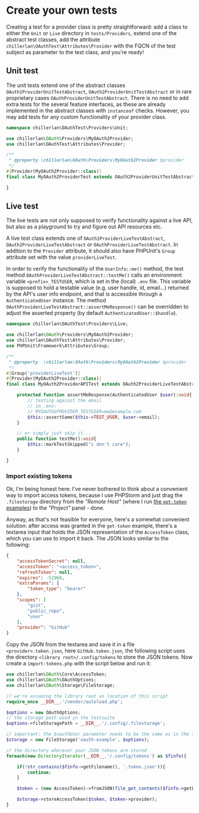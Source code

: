 # Create your own tests

Creating a test for a provider class is pretty straightforward: add a class to either the `Unit` or `Live` directory in `tests/Providers`,
extend one of the abstract test classes, add the attribute `chillerlan\OAuthTest\Attributes\Provider` with the FQCN of the test subject
as parameter to the test class, and you're ready!


## Unit test

The unit tests extend one of the abstract classes `OAuth1ProviderUnitTestAbstract`, `OAuth2ProviderUnitTestAbstract`
or in rare proprietary cases `OAuthProviderUnitTestAbstract`. There is no need to add extra tests for the several feature interfaces,
as these are already implemented in the abstract classes with `instanceof` checks. However, you may add tests for any custom functionality
of your provider class.

```php
namespace chillerlan\OAuthTest\Providers\Unit;

use chillerlan\OAuth\Providers\MyOAuth2Provider;
use chillerlan\OAuthTest\Attributes\Provider;

/**
 * @property \chillerlan\OAuth\Providers\MyOAuth2Provider $provider
 */
#[Provider(MyOAuth2Provider::class)]
final class MyOAuth2ProviderTest extends OAuth2ProviderUnitTestAbstract{

}
```


## Live test

The live tests are not only supposed to verify functionality against a live API, but also as a playground to try and figure out
API resources etc.

A live test class extends one of `OAuth1ProviderLiveTestAbstract`,  `OAuth2ProviderLiveTestAbstract` or `OAuthProviderLiveTestAbstract`.
In addition to the `Provider` attribute, it should also have PHPUnit's `Group` attribute set with the value `providerLiveTest`.

In order to verify the functionality of the `UserInfo::me()` method, the test method `OAuthProviderLiveTestAbstract::testMe()`
calls an environment variable `<prefix>_TESTUSER`, which is set in the (local) `.env` file. This variable is supposed to hold a
testable value (e.g. user handle, id, email...) returned by the API's user info endpoint, and that is accessible through a
`AuthenticatedUser` instance. The method `OAuthProviderLiveTestAbstract::assertMeResponse()` can be overridden to adjust the
asserted property (by default `AuthenticatedUser::$handle`).

```php
namespace chillerlan\OAuthTest\Providers\Live;

use chillerlan\OAuth\Providers\MyOAuth2Provider;
use chillerlan\OAuthTest\Attributes\Provider;
use PHPUnit\Framework\Attributes\Group;

/**
 * @property  \chillerlan\OAuth\Providers\MyOAuth2Provider $provider
 */
#[Group('providerLiveTest')]
#[Provider(MyOAuth2Provider::class)]
final class MyOAuth2ProviderAPITest extends OAuth2ProviderLiveTestAbstract{

	protected function assertMeResponse(AuthenticatedUser $user):void{
		// testing against the email
		// in .env:
		// MYOAUTH2PROVIDER_TESTUSER=me@example.com
		$this::assertSame($this->TEST_USER, $user->email);
	}

	// or simply just skip it...
	public function testMe():void{
		$this::markTestSkipped("i don't care");
	}

}
```

### Import existing tokens

Ok, I'm being honest here: I've never bothered to think about a convenient way to import access tokens, because I use PHPStorm and
just drag the `.filestorage` directory from the *"Remote Host"* (where I run [the `get-token` examples](../Usage/Using-examples.md))
to the *"Project"* panel - done.

Anyway, as that's not feasible for everyone, here's a somewhat convenient solution: after access was granted in the `get-token` example,
there's a textarea input that holds the JSON representation of the `AccessToken` class, which you can use to import it back.
The JSON looks similar to the following:

```json
{
	"accessTokenSecret": null,
	"accessToken": "<access_token>",
	"refreshToken": null,
	"expires": -51966,
	"extraParams": {
		"token_type": "bearer"
	},
	"scopes": [
		"gist",
		"public_repo",
		"user"
	],
	"provider": "GitHub"
}
```

Copy the JSON from the textarea and save it in a file `<provider>.token.json`, here `GitHub.token.json`, the following script uses
the directory `<library root>/.config/tokens` to store the JSON tokens. Now create a `import-tokens.php` with the script below and run it:

```php
use chillerlan\OAuth\Core\AccessToken;
use chillerlan\OAuth\OAuthOptions;
use chillerlan\OAuth\Storage\FileStorage;

// we're assuming the library root as location of this script
require_once __DIR__.'/vendor/autoload.php';

$options = new OAuthOptions;
// the storage path used in the testsuite
$options->fileStoragePath = __DIR__.'/.config/.filestorage';

// important: the $oauthUser parameter needs to be the same as in the testsuite
$storage = new FileStorage('oauth-example', $options);

// the directory wherever your JSON tokens are stored
foreach(new DirectoryIterator(__DIR__.'/.config/tokens') as $finfo){

	if(!str_contains($finfo->getFilename(), '.token.json')){
		continue;
	}

	$token = (new AccessToken)->fromJSON(file_get_contents($finfo->getLinkTarget()));

	$storage->storeAccessToken($token, $token->provider);
}
```

